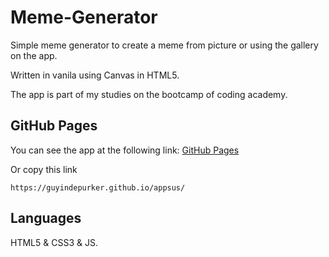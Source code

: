 # Meme-Generator
Simple meme generator to create a meme from picture or using the gallery on the app.

Written in vanila using Canvas in HTML5.

The app is part of my studies on the bootcamp of coding academy.

## GitHub Pages
You can see the app at the following link:
[GitHub Pages](https://guyindepurker.github.io/appsus/)

Or copy this link

`https://guyindepurker.github.io/appsus/`

## Languages
HTML5 & CSS3 & JS.

